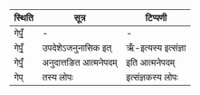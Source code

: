 | स्थिति | सूत्र | टिप्पणी |
| ----- | ------- | ------ |
| गेपृँ॒ | - | - |
| गेपृँ॒ | उपदेशेऽजनुनासिक इत् | ऋँ-इत्यस्य इत्संज्ञा |
| गेपृँ॒ | अनुदात्तङित आत्मनेपदम् | इति आत्मनेपदम् |
| गेप् | तस्य लोपः | इत्संज्ञकस्य लोपः |
